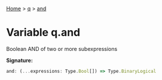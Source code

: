 [Home](../../../index.md) &gt; [q](../../q.md) &gt; [and](./and.md)

# Variable q.and

Boolean AND of two or more subexpressions

<b>Signature:</b>

```typescript
and: (...expressions: Type.Bool[]) => Type.BinaryLogical
```

